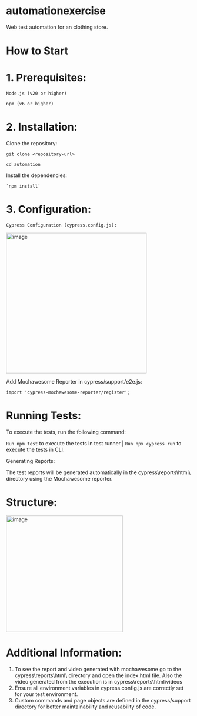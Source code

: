 # automationexercise
Web test automation for an clothing store.

# How to Start

# 1. Prerequisites:

    Node.js (v20 or higher)

    npm (v6 or higher)

# 2. Installation:

   Clone the repository:

   `git clone <repository-url>`

   `cd automation`

   Install the dependencies:

    `npm install`

# 3. Configuration:

    Cypress Configuration (cypress.config.js):




<img width="382" alt="image" src="https://github.com/JuniorMendez/automationexercise/assets/30270548/7334f3da-2782-444e-a36c-ce8d52b3a00a">



Add Mochawesome Reporter in cypress/support/e2e.js:

 `import 'cypress-mochawesome-reporter/register'; `




# Running Tests:

  To execute the tests, run the following command:

  `Run npm test` to execute the tests in test runner | `Run npx cypress run` to execute the tests in CLI.

Generating Reports:

  The test reports will be generated automatically in the cypress\reports\html\ directory using the Mochawesome reporter.


# Structure:



<img width="317" alt="image" src="https://github.com/JuniorMendez/automationexercise/assets/30270548/e382cf9f-7273-4db7-9cc7-b56f0c3e835d">



# Additional Information:

1. To see the report and video generated with mochawesome go to the cypress\reports\html\ directory and open the index.html file. Also the video generated from the execution is in cypress\reports\html\videos
2. Ensure all environment variables in cypress.config.js are correctly set for your test environment.
3. Custom commands and page objects are defined in the cypress/support directory for better maintainability and reusability of code.


